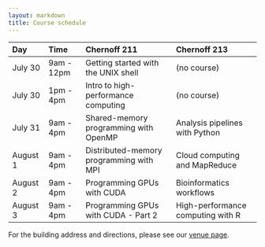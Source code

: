 ```yaml
---
layout: markdown
title: Course schedule
---
```


Day      | Time       | Chernoff 211                              | Chernoff 213
|:------ |:---------- |:----------------------------------------  |:------
July 30  | 9am - 12pm | Getting started with the UNIX shell       | (no course)
July 30  | 1pm - 4pm  | Intro to high-performance computing       | (no course)
July 31  | 9am - 4pm  | Shared-memory programming with OpenMP     | Analysis pipelines with Python
August 1 | 9am - 4pm  | Distributed-memory programming with MPI   | Cloud computing and MapReduce
August 2 | 9am - 4pm  | Programming GPUs with CUDA                | Bioinformatics workflows
August 3 | 9am - 4pm  | Programming GPUs with CUDA - Part 2       | High-performance computing with R

For the building address and directions, please see our [venue page]({{site.baseurl}}/venue.html).
